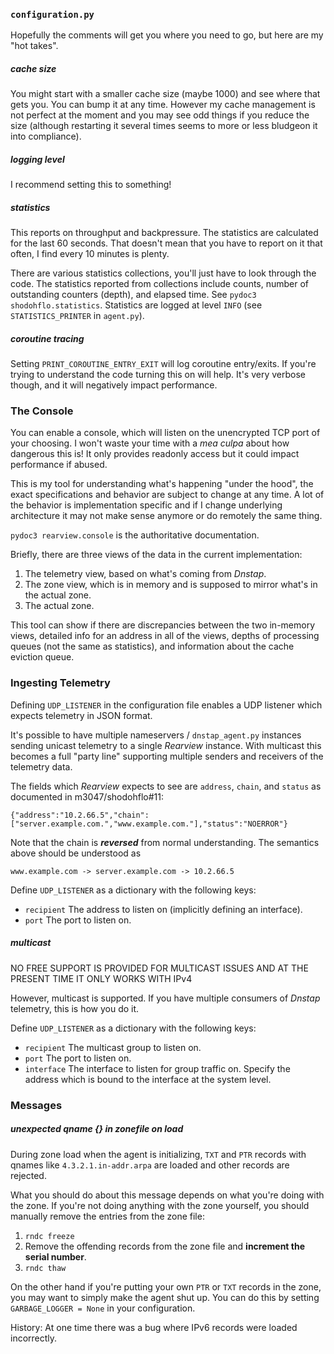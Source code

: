 ### `configuration.py`

Hopefully the comments will get you where you need to go, but here are my "hot takes".

##### cache size
You might start with a smaller cache size (maybe 1000) and see where that gets you. You can bump it at any time.
However my cache management is not perfect at the moment and you may see odd things if you reduce the size
(although restarting it several times seems to more or less bludgeon it into compliance).

##### logging level
I recommend setting this to something!

##### statistics
This reports on throughput and backpressure. The statistics are calculated for the last 60 seconds.
That doesn't mean that you have to report on it that often, I find every 10 minutes is plenty.

There are various statistics collections, you'll just have to look through the code. The statistics
reported from collections include counts, number of outstanding counters (depth), and elapsed time.
See `pydoc3 shodohflo.statistics`. Statistics are logged at level `INFO` (see `STATISTICS_PRINTER`
in `agent.py`).

##### coroutine tracing
Setting `PRINT_COROUTINE_ENTRY_EXIT` will log coroutine entry/exits. If you're trying to understand the
code turning this on will help. It's very verbose though, and it will negatively impact performance.

### The Console
You can enable a console, which will listen on the unencrypted TCP port of your choosing. I won't waste
your time with a _mea culpa_ about how dangerous this is! It only provides readonly access but it could
impact performance if abused.

This is my tool for understanding what's happening "under the hood", the exact specifications and
behavior are subject to change at any time. A lot of the behavior is implementation specific and if I
change underlying architecture it may not make sense anymore or do remotely the same thing.

`pydoc3 rearview.console` is the authoritative documentation.

Briefly, there are three views of the data in the current implementation:

1) The telemetry view, based on what's coming from _Dnstap_.
2) The zone view, which is in memory and is supposed to mirror what's in the actual zone.
3) The actual zone.

This tool can show if there are discrepancies between the two in-memory views, detailed info for
an address in all of the views, depths of processing queues (not the same as statistics), and information
about the cache eviction queue.

### Ingesting Telemetry

Defining `UDP_LISTENER` in the configuration file enables a UDP listener which expects telemetry in
JSON format.

It's possible to have multiple nameservers / `dnstap_agent.py` instances sending unicast telemetry
to a single _Rearview_ instance. With multicast this becomes a full "party line" supporting multiple
senders and receivers of the telemetry data.

The fields which _Rearview_ expects to see are `address`, `chain`, and `status` as documented in m3047/shodohflo#11:

```
{"address":"10.2.66.5","chain":["server.example.com.","www.example.com."],"status":"NOERROR"}
```

Note that the chain is ***reversed*** from normal understanding. The semantics above should be understood as

    www.example.com -> server.example.com -> 10.2.66.5

Define `UDP_LISTENER` as a dictionary with the following keys:

* `recipient` The address to listen on (implicitly defining an interface).
* `port` The port to listen on.

##### multicast

NO FREE SUPPORT IS PROVIDED FOR MULTICAST ISSUES AND AT THE PRESENT TIME IT ONLY WORKS WITH IPv4

However, multicast is supported. If you have multiple consumers of _Dnstap_ telemetry, this is how you do it.

Define `UDP_LISTENER` as a dictionary with the following keys:

* `recipient` The multicast group to listen on.
* `port` The port to listen on.
* `interface` The interface to listen for group traffic on. Specify the address which is bound to the interface at the system level.

### Messages

##### unexpected qname {} in zonefile on load

During zone load when the agent is initializing, `TXT` and `PTR` records with qnames like `4.3.2.1.in-addr.arpa` are loaded
and other records are rejected.

What you should do about this message depends on what you're doing with the zone. If you're not doing anything with
the zone yourself, you should manually remove the entries from the zone file:

1. `rndc freeze`
2. Remove the offending records from the zone file and **increment the serial number**.
3. `rndc thaw`

On the other hand if you're putting your own `PTR` or `TXT` records in the zone, you may want to simply
make the agent shut up. You can do this by setting `GARBAGE_LOGGER = None` in your configuration.

History: At one time there was a bug where IPv6 records were loaded incorrectly.
